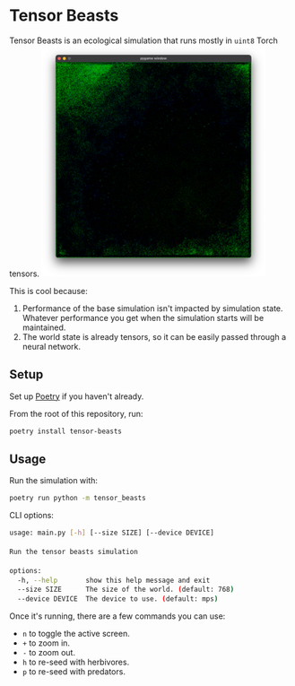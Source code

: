 # Tensor Beasts
Tensor Beasts is an ecological simulation that runs mostly in `uint8` Torch
tensors.
<img src="./assets/img.png" alt="Tensor Beasts Screenshot" width="400"/>

This is cool because:

1. Performance of the base simulation isn't impacted by simulation state.
    Whatever performance you get when the simulation starts will be maintained.
2. The world state is already tensors, so it can be easily passed through a
    neural network.

## Setup

Set up [Poetry](https://python-poetry.org/docs/) if you haven't already.

From the root of this repository, run:
```bash
poetry install tensor-beasts
```

## Usage

Run the simulation with:
```bash
poetry run python -m tensor_beasts
```

CLI options:
```bash
usage: main.py [-h] [--size SIZE] [--device DEVICE]

Run the tensor beasts simulation

options:
  -h, --help       show this help message and exit
  --size SIZE      The size of the world. (default: 768)
  --device DEVICE  The device to use. (default: mps)
```

Once it's running, there are a few commands you can use:

- `n` to toggle the active screen.
- `+` to zoom in.
- `-` to zoom out.
- `h` to re-seed with herbivores.
- `p` to re-seed with predators.